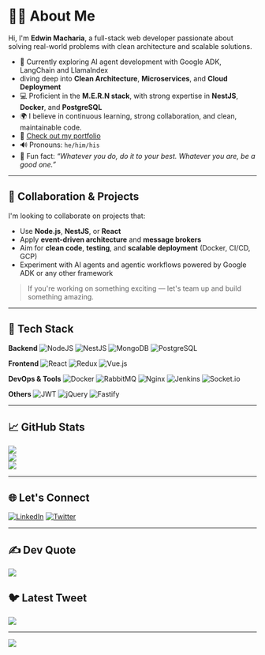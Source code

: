 # 👨‍💻 About Me

Hi, I'm **Edwin Macharia**, a full-stack web developer passionate about solving real-world problems with clean architecture and scalable solutions.

- 🧠 Currently exploring AI agent development with Google ADK, LangChain and LlamaIndex
- diving deep into **Clean Architecture**, **Microservices**, and **Cloud Deployment**
- 💻 Proficient in the **M.E.R.N stack**, with strong expertise in **NestJS**, **Docker**, and **PostgreSQL**
- 🌍 I believe in continuous learning, strong collaboration, and clean, maintainable code.
- 🔗 [Check out my portfolio](https://new-portfolio-git-main-emash90s-projects.vercel.app/)
- 🔊 Pronouns: `he/him/his`
- 🎯 Fun fact: *“Whatever you do, do it to your best. Whatever you are, be a good one.”*

---

## 🤝 Collaboration & Projects

I'm looking to collaborate on projects that:

- Use **Node.js**, **NestJS**, or **React**
- Apply **event-driven architecture** and **message brokers**
- Aim for **clean code**, **testing**, and **scalable deployment** (Docker, CI/CD, GCP)
- Experiment with AI agents and agentic workflows powered by Google ADK or any other framework

> If you're working on something exciting — let's team up and build something amazing.

---

## 🚀 Tech Stack

**Backend**
![NodeJS](https://img.shields.io/badge/node.js-6DA55F?style=for-the-badge&logo=node.js&logoColor=white)
![NestJS](https://img.shields.io/badge/nestjs-%23E0234E.svg?style=for-the-badge&logo=nestjs&logoColor=white)
![MongoDB](https://img.shields.io/badge/MongoDB-%234ea94b.svg?style=for-the-badge&logo=mongodb&logoColor=white)
![PostgreSQL](https://img.shields.io/badge/PostgreSQL-%23316192.svg?style=for-the-badge&logo=postgresql&logoColor=white)

**Frontend**
![React](https://img.shields.io/badge/react-%2320232a.svg?style=for-the-badge&logo=react&logoColor=%2361DAFB)
![Redux](https://img.shields.io/badge/redux-%23593d88.svg?style=for-the-badge&logo=redux&logoColor=white)
![Vue.js](https://img.shields.io/badge/vuejs-%2335495e.svg?style=for-the-badge&logo=vuedotjs&logoColor=%234FC08D)

**DevOps & Tools**
![Docker](https://img.shields.io/badge/docker-%230db7ed.svg?style=for-the-badge&logo=docker&logoColor=white)
![RabbitMQ](https://img.shields.io/badge/rabbitmq-%23FF6600.svg?style=for-the-badge&logo=rabbitmq&logoColor=white)
![Nginx](https://img.shields.io/badge/nginx-%23009639.svg?style=for-the-badge&logo=nginx&logoColor=white)
![Jenkins](https://img.shields.io/badge/jenkins-%232C5263.svg?style=for-the-badge&logo=jenkins&logoColor=white)
![Socket.io](https://img.shields.io/badge/Socket.io-black?style=for-the-badge&logo=socket.io&badgeColor=010101)

**Others**
![JWT](https://img.shields.io/badge/JWT-black?style=for-the-badge&logo=JSON%20web%20tokens)
![jQuery](https://img.shields.io/badge/jquery-%230769AD.svg?style=for-the-badge&logo=jquery&logoColor=white)
![Fastify](https://img.shields.io/badge/fastify-%23000000.svg?style=for-the-badge&logo=fastify&logoColor=white)

---

## 📈 GitHub Stats

![](https://github-readme-stats.vercel.app/api?username=emash90&theme=dark&hide_border=false)<br/>
![](https://github-readme-streak-stats.herokuapp.com/?user=emash90&theme=dark&hide_border=false)<br/>
![](https://github-readme-stats.vercel.app/api/top-langs/?username=emash90&theme=dark&hide_border=false&layout=compact)

---

## 🌐 Let's Connect

[![LinkedIn](https://img.shields.io/badge/LinkedIn-%230077B5.svg?logo=linkedin&logoColor=white)](https://www.linkedin.com/in/edwin-macharia-20aa6450/) 
[![Twitter](https://img.shields.io/badge/Twitter-%231DA1F2.svg?logo=Twitter&logoColor=white)](https://twitter.com/@edwinkairu90)

---

## ✍️ Dev Quote

![](https://quotes-github-readme.vercel.app/api?type=horizontal&theme=radical)

## 🐦 Latest Tweet

[![](https://gtce.itsvg.in/api?username=@edwinkairu90)](https://twitter.com/@edwinkairu90)

---

[![](https://visitcount.itsvg.in/api?id=emash90&icon=0&color=0)](https://visitcount.itsvg.in)

<!-- Built with ❤️ using GPRM (https://gprm.itsvg.in) -->
